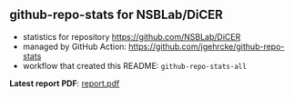 ## github-repo-stats for NSBLab/DiCER

- statistics for repository https://github.com/NSBLab/DiCER
- managed by GitHub Action: https://github.com/jgehrcke/github-repo-stats
- workflow that created this README: `github-repo-stats-all`

**Latest report PDF**: [report.pdf](https://github.com/chaosuo/add-ghrs/raw/github-repo-stats/NSBLab/DiCER/latest-report/report.pdf)

